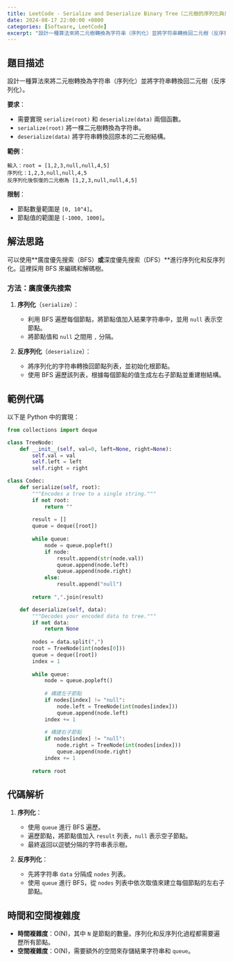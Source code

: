 ```yaml
---
title: LeetCode - Serialize and Deserialize Binary Tree（二元樹的序列化與反序列化）
date: 2024-08-17 22:00:00 +0800
categories: [Software, LeetCode]
excerpt: "設計一種算法來將二元樹轉換為字符串（序列化）並將字符串轉換回二元樹（反序列化）。"
---
```


## 題目描述
設計一種算法來將二元樹轉換為字符串（序列化）並將字符串轉換回二元樹（反序列化）。

**要求**：
- 需要實現 `serialize(root)` 和 `deserialize(data)` 兩個函數。
- `serialize(root)` 將一棵二元樹轉換為字符串。
- `deserialize(data)` 將字符串轉換回原本的二元樹結構。

**範例**：

```
輸入：root = [1,2,3,null,null,4,5]
序列化：1,2,3,null,null,4,5
反序列化後恢復的二元樹為 [1,2,3,null,null,4,5]
```

**限制**：
- 節點數量範圍是 `[0, 10^4]`。
- 節點值的範圍是 `[-1000, 1000]`。

## 解法思路
可以使用**廣度優先搜索（BFS）**或**深度優先搜索（DFS）**進行序列化和反序列化。這裡採用 BFS 來編碼和解碼樹。

### 方法：廣度優先搜索
1. **序列化**（`serialize`）：
   - 利用 BFS 遍歷每個節點，將節點值加入結果字符串中，並用 `null` 表示空節點。
   - 將節點值和 `null` 之間用 `,` 分隔。
   
2. **反序列化**（`deserialize`）：
   - 將序列化的字符串轉換回節點列表，並初始化根節點。
   - 使用 BFS 遍歷該列表，根據每個節點的值生成左右子節點並重建樹結構。

## 範例代碼

以下是 Python 中的實現：

```python
from collections import deque

class TreeNode:
    def __init__(self, val=0, left=None, right=None):
        self.val = val
        self.left = left
        self.right = right

class Codec:
    def serialize(self, root):
        """Encodes a tree to a single string."""
        if not root:
            return ""
        
        result = []
        queue = deque([root])
        
        while queue:
            node = queue.popleft()
            if node:
                result.append(str(node.val))
                queue.append(node.left)
                queue.append(node.right)
            else:
                result.append("null")
        
        return ",".join(result)

    def deserialize(self, data):
        """Decodes your encoded data to tree."""
        if not data:
            return None
        
        nodes = data.split(",")
        root = TreeNode(int(nodes[0]))
        queue = deque([root])
        index = 1
        
        while queue:
            node = queue.popleft()
            
            # 構建左子節點
            if nodes[index] != "null":
                node.left = TreeNode(int(nodes[index]))
                queue.append(node.left)
            index += 1
            
            # 構建右子節點
            if nodes[index] != "null":
                node.right = TreeNode(int(nodes[index]))
                queue.append(node.right)
            index += 1
        
        return root
```

## 代碼解析
1. **序列化**：
   - 使用 `queue` 進行 BFS 遍歷。
   - 遍歷節點，將節點值加入 `result` 列表，`null` 表示空子節點。
   - 最終返回以逗號分隔的字符串表示樹。

2. **反序列化**：
   - 先將字符串 `data` 分隔成 `nodes` 列表。
   - 使用 `queue` 進行 BFS，從 `nodes` 列表中依次取值來建立每個節點的左右子節點。

## 時間和空間複雜度
- **時間複雜度**：O(N)，其中 `N` 是節點的數量。序列化和反序列化過程都需要遍歷所有節點。
- **空間複雜度**：O(N)，需要額外的空間來存儲結果字符串和 `queue`。
